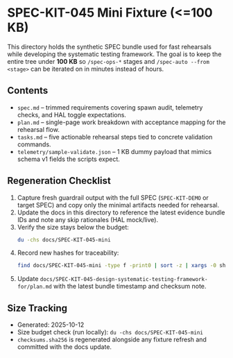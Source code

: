 # SPEC-KIT-045 Mini Fixture (<=100 KB)

This directory holds the synthetic SPEC bundle used for fast rehearsals while developing the systematic testing framework. The goal is to keep the entire tree under **100 KB** so `/spec-ops-*` stages and `/spec-auto --from <stage>` can be iterated on in minutes instead of hours.

## Contents
- `spec.md` – trimmed requirements covering spawn audit, telemetry checks, and HAL toggle expectations.
- `plan.md` – single-page work breakdown with acceptance mapping for the rehearsal flow.
- `tasks.md` – five actionable rehearsal steps tied to concrete validation commands.
- `telemetry/sample-validate.json` – 1 KB dummy payload that mimics schema v1 fields the scripts expect.

## Regeneration Checklist
1. Capture fresh guardrail output with the full SPEC (`SPEC-KIT-DEMO` or target SPEC) and copy only the minimal artifacts needed for rehearsal.
2. Update the docs in this directory to reference the latest evidence bundle IDs and note any skip rationales (HAL mock/live).
3. Verify the size stays below the budget:
   ```bash
   du -chs docs/SPEC-KIT-045-mini
   ```
4. Record new hashes for traceability:
   ```bash
   find docs/SPEC-KIT-045-mini -type f -print0 | sort -z | xargs -0 sha256sum > docs/SPEC-KIT-045-mini/checksums.sha256
   ```
5. Update `docs/SPEC-KIT-045-design-systematic-testing-framework-for/plan.md` with the latest bundle timestamp and checksum note.

## Size Tracking
- Generated: 2025-10-12
- Size budget check (run locally): `du -chs docs/SPEC-KIT-045-mini`
- `checksums.sha256` is regenerated alongside any fixture refresh and committed with the docs update.
